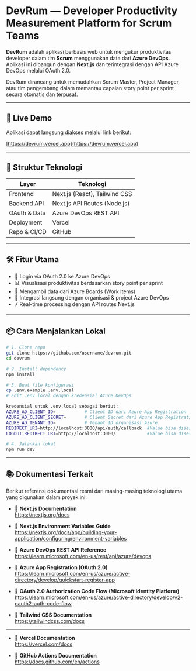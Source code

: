 # DevRum — Developer Productivity Measurement Platform for Scrum Teams

**DevRum** adalah aplikasi berbasis web untuk mengukur produktivitas developer dalam tim **Scrum** menggunakan data dari **Azure DevOps**. Aplikasi ini dibangun dengan **Next.js** dan terintegrasi dengan API Azure DevOps melalui OAuth 2.0.

DevRum dirancang untuk memudahkan Scrum Master, Project Manager, atau tim pengembang dalam memantau capaian story point per sprint secara otomatis dan terpusat.


---

## 🚀 Live Demo

Aplikasi dapat langsung diakses melalui link berikut:

[https://devrum.vercel.app](https://devrum.vercel.app)

---

## 📁 Struktur Teknologi

| Layer        | Teknologi                     |
| ------------ | ----------------------------- |
| Frontend     | Next.js (React), Tailwind CSS |
| Backend API  | Next.js API Routes (Node.js)  |
| OAuth & Data | Azure DevOps REST API         |
| Deployment   | Vercel                        |
| Repo & CI/CD | GitHub                        |

---

## 🛠️ Fitur Utama

- 🔐 Login via OAuth 2.0 ke Azure DevOps
- 📊 Visualisasi produktivitas berdasarkan story point per sprint
- 📂 Mengambil data dari Azure Boards (Work Items)
- 🔄 Integrasi langsung dengan organisasi & project Azure DevOps
- ⚡ Real-time processing dengan API routes Next.js

---

## 📦 Cara Menjalankan Lokal

```bash
# 1. Clone repo
git clone https://github.com/username/devrum.git
cd devrum

# 2. Install dependency
npm install

# 3. Buat file konfigurasi
cp .env.example .env.local
# Edit .env.local dengan kredensial Azure DevOps

kredensial untuk .env.local sebagai beriut:
AZURE_AD_CLIENT_ID=           # Client ID dari Azure App Registration
AZURE_AD_CLIENT_SECRET=       # Client Secret dari Azure App Registration
AZURE_AD_TENANT_ID=           # Tenant ID organisasi Azure
REDIRECT_URI=http://localhost:3000/api/auth/callback  #Value bisa disesuaikan jika dideploy
LOGOUT_REDIRECT_URI=http://localhost:3000/            #Value bisa disesuaikan jika dideploy

# 4. Jalankan lokal
npm run dev
```
---

## 📚 Dokumentasi Terkait

Berikut referensi dokumentasi resmi dari masing-masing teknologi utama yang digunakan dalam proyek ini:

- 📘 **Next.js Documentation**  
  https://nextjs.org/docs

- 📘 **Next.js Environment Variables Guide**  
  https://nextjs.org/docs/app/building-your-application/configuring/environment-variables

- 📘 **Azure DevOps REST API Reference**  
  https://learn.microsoft.com/en-us/rest/api/azure/devops

- 📘 **Azure App Registration (OAuth 2.0)**  
  https://learn.microsoft.com/en-us/azure/active-directory/develop/quickstart-register-app

- 📘 **OAuth 2.0 Authorization Code Flow (Microsoft Identity Platform)**  
  https://learn.microsoft.com/en-us/azure/active-directory/develop/v2-oauth2-auth-code-flow

- 📘 **Tailwind CSS Documentation**  
  https://tailwindcss.com/docs

---

- 📘 **Vercel Documentation**  
  https://vercel.com/docs

- 📘 **GitHub Actions Documentation**  
  https://docs.github.com/en/actions
